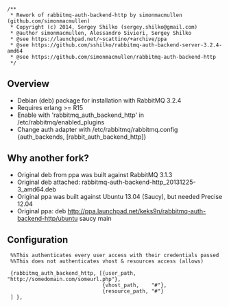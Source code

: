 ```
/**
 * Rework of rabbitmq-auth-backend-http by simonmacmullen (github.com/simonmacmullen) 
 * Copyright (c) 2014, Sergey Shilko (sergey.shilko@gmail.com)
 * @author simonmacmullen, Alessandro Sivieri, Sergey Shilko
 * @see https://launchpad.net/~scattino/+archive/ppa
 * @see https://github.com/sshilko/rabbitmq-auth-backend-server-3.2.4-amd64
 * @see https://github.com/simonmacmullen/rabbitmq-auth-backend-http
 */
```

## Overview

* Debian (deb) package for installation with RabbitMQ 3.2.4
* Requires erlang >= R15
* Enable with 'rabbitmq_auth_backend_http' in /etc/rabbitmq/enabled_plugins 
* Change auth adapter with /etc/rabbitmq/rabbitmq.config {auth_backends, [rabbit_auth_backend_http]}

## Why another fork?

* Original deb from ppa was built against RabbitMQ 3.1.3
* Original deb attached: rabbitmq-auth-backend-http_20131225-3_amd64.deb
* Original ppa was built against Ubuntu 13.04 (Saucy), but needed Precise 12.04
* Original ppa: deb http://ppa.launchpad.net/keks9n/rabbitmq-auth-backend-http/ubuntu saucy main

## Configuration
```
 %%This authenticates every user access with their credentials passed
 %%This does not authenticates vhost & resources access (allows)

 {rabbitmq_auth_backend_http, [{user_path,     "http://somedomain.com/someurl.php"},
                               {vhost_path,    "#"},
                               {resource_path, "#"}
 ] },
```

